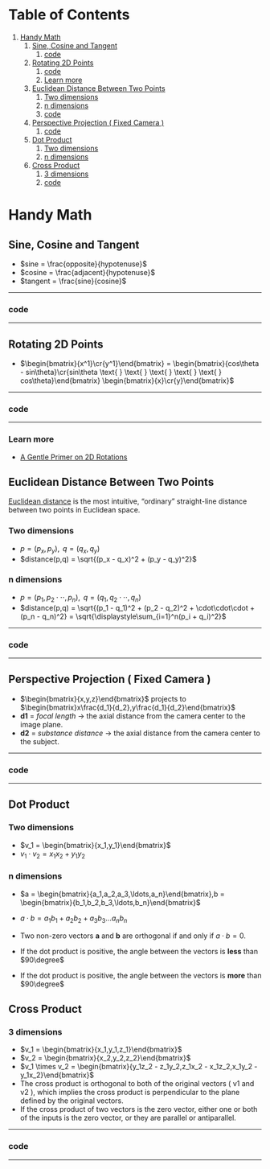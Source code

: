 
# Table of Contents

1.  [Handy Math](#org54c258a)
    1.  [Sine, Cosine and Tangent](#orgd8ba437)
        1.  [code](#org04ffd8c)
    2.  [Rotating 2D Points](#org478fdbb)
        1.  [code](#org08a26ad)
        2.  [Learn more](#orgca508f8)
    3.  [Euclidean Distance Between Two Points](#orgc61fc6e)
        1.  [Two dimensions](#org417dd0f)
        2.  [n dimensions](#orgaf05cfd)
        3.  [code](#org34465a7)
    4.  [Perspective Projection ( Fixed Camera )](#org9b0644f)
        1.  [code](#org9e22a4e)
    5.  [Dot Product](#orgbdc624e)
        1.  [Two dimensions](#orgd544b91)
        2.  [n dimensions](#org0446767)
    6.  [Cross Product](#org167bfa8)
        1.  [3 dimensions](#org1515059)
        2.  [code](#orgb0b1810)



<a id="org54c258a"></a>

# Handy Math


<a id="orgd8ba437"></a>

## Sine, Cosine and Tangent

-   $sine = \frac{opposite}{hypotenuse}$
-   $cosine = \frac{adjacent}{hypotenuse}$
-   $tangent = \frac{sine}{cosine}$

---


<a id="org04ffd8c"></a>

### code

---


<a id="org478fdbb"></a>

## Rotating 2D Points

-   $\begin{bmatrix}{x^1}\cr{y^1}\end{bmatrix} = \begin{bmatrix}{cos\theta - sin\theta}\cr{sin\theta \text{ } \text{  } \text{  } \text{  } \text{  } cos\theta}\end{bmatrix} \begin{bmatrix}{x}\cr{y}\end{bmatrix}$

---


<a id="org08a26ad"></a>

### code

---


<a id="orgca508f8"></a>

### Learn more

-   [A Gentle Primer on 2D Rotations](https://www.alanzucconi.com/2016/02/03/2d-rotations/)


<a id="orgc61fc6e"></a>

## Euclidean Distance Between Two Points

[Euclidean distance](https://en.wikipedia.org/wiki/Euclidean_distance) is the most intuitive, &ldquo;ordinary&rdquo; straight-line distance between two points in Euclidean space.


<a id="org417dd0f"></a>

### Two dimensions

-   $p = (p_x,p_y), \text{ } q = (q_x,q_y)$
-   $distance(p,q) = \sqrt{(p_x - q_x)^2 + (p_y - q_y)^2}$


<a id="orgaf05cfd"></a>

### n dimensions

-   $p = (p_1,p_2\cdot\cdot\cdot,p_n), \text{ } q = (q_1,q_2\cdot\cdot\cdot,q_n)$
-   $distance(p,q) = \sqrt{(p_1 - q_1)^2 + (p_2 - q_2)^2 + \cdot\cdot\cdot + (p_n - q_n)^2} = \sqrt{\displaystyle\sum_{i=1}^n(p_i + q_i)^2}$

---


<a id="org34465a7"></a>

### code

---


<a id="org9b0644f"></a>

## Perspective Projection ( Fixed Camera )

-   $\begin{bmatrix}{x,y,z}\end{bmatrix}$ projects to $\begin{bmatrix}x\frac{d_1}{d_2},y\frac{d_1}{d_2}\end{bmatrix}$
-   **d1** = *focal length* -> the axial distance from the camera center to the image plane.
-   **d2** = *substance distance* -> the axial distance from the camera center to the subject.

---


<a id="org9e22a4e"></a>

### code

---


<a id="orgbdc624e"></a>

## Dot Product


<a id="orgd544b91"></a>

### Two dimensions

-   $v_1 = \begin{bmatrix}{x_1,y_1}\end{bmatrix}$
-   $v_1 \cdot v_2 = x_1x_2 + y_1y_2$


<a id="org0446767"></a>

### n dimensions

-   $a = \begin{bmatrix}{a_1,a_2,a_3,\ldots,a_n}\end{bmatrix},b = \begin{bmatrix}{b_1,b_2,b_3,\ldots,b_n}\end{bmatrix}$

-   $a \cdot b = a_1b_1 + a_2b_2 + a_3b_3 \ldots a_nb_n$

-   Two non-zero vectors **a** and **b** are orthogonal if and only if $a \cdot b = 0$.
-   If the dot product is positive, the angle between the vectors is **less** than $90\degree$
-   If the dot product is positive, the angle between the vectors is **more** than $90\degree$


<a id="org167bfa8"></a>

## Cross Product


<a id="org1515059"></a>

### 3 dimensions

-   $v_1 = \begin{bmatrix}{x_1,y_1,z_1}\end{bmatrix}$
-   $v_2 = \begin{bmatrix}{x_2,y_2,z_2}\end{bmatrix}$
-   $v_1 \times v_2 = \begin{bmatrix}{y_1z_2 - z_1y_2,z_1x_2 - x_1z_2,x_1y_2 - y_1x_2}\end{bmatrix}$
-   The cross product is orthogonal to both of the original vectors ( v1 and v2 ), which implies the cross product is perpendicular to the plane defined by the original vectors.
-   If the cross product of two vectors is the zero vector, either one or both of the inputs is the zero vector, or they are parallel or antiparallel.

---


<a id="orgb0b1810"></a>

### code

---

